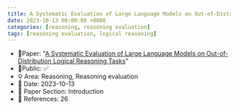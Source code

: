 ```yaml
---
title: A Systematic Evaluation of Large Language Models on Out-of-Distribution Logical Reasoning Tasks
date: 2023-10-13 00:00:00 +0800
categories: [reasoning, reasoning evaluation]
tags: [reasoning evaluation, logical reasoning]
---
```


- 📙Paper: "[A Systematic Evaluation of Large Language Models on Out-of-Distribution Logical Reasoning Tasks](https://semanticscholar.org/paper/A-Systematic-Evaluation-of-Large-Language-Models-on-Bao-Gendron/332204cc624233de9b87cc66cf2bc21908043368)"
- 🔑Public: ✅
- ⚲ Area: Reasoning, Reasoning evaluation
- 📅 Date: 2023-10-13
- 🔎 Paper Section: Introduction
- 📝 References: 26
